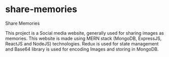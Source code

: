 # share-memories
Share Memories

This project is a Social media website, generally used for sharing images as memories. This website is made using MERN stack (MongoDB, ExpressJS, ReactJS and NodeJS) technologies. Redux is used for state management and Base64 library is used for encoding Images and storing in MongoDB.
